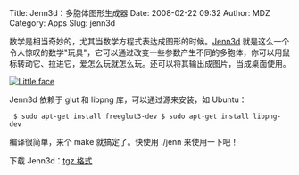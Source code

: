 Title: Jenn3d：多胞体图形生成器
Date: 2008-02-22 09:32
Author: MDZ
Category: Apps
Slug: jenn3d

数学是相当奇妙的，尤其当数学方程式表达成图形的时候。[Jenn3d](http://www.math.cmu.edu/~fho/jenn/)
就是这么一个令人惊叹的数学"玩具"，它可以通过改变一些参数产生不同的多胞体，你可以用鼠标转动它、拉进它，爱怎么玩就怎么玩。还可以将其输出成图片，当成桌面使用。

[![Little
face](http://i.linuxtoy.org/i/2008/02/little_face-thumb.png)](http://i.linuxtoy.org/i/2008/02/little_face.png)

Jenn3d 依赖于 glut 和 libpng 库，可以通过源来安装，如 Ubuntu：

` $ sudo apt-get install freeglut3-dev $ sudo apt-get install libpng-dev`

编译很简单，来个 make 就搞定了。快使用 ./jenn 来使用一下吧！

下载 Jenn3d：[tgz
格式](http://www.math.cmu.edu/~fho/jenn/jenn3d.2008_01_15.tgz)
